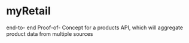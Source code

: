 # myRetail
end-to- end Proof-of- Concept for a products API, which  will aggregate product data from multiple sources 
